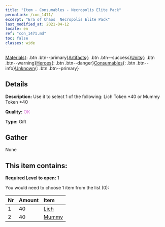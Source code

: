 ```yaml
---
title: "Item - Consumables - Necropolis Elite Pack"
permalink: /con_1471/
excerpt: "Era of Chaos  Necropolis Elite Pack"
last_modified_at: 2021-04-12
locale: en
ref: "con_1471.md"
toc: false
classes: wide
---
```

 [Materials](/){: .btn .btn--primary}[Artifacts](/Artifacts/){: .btn .btn--success}[Units](/Units/){: .btn .btn--warning}[Heroes](/Heroes/){: .btn .btn--danger}[Consumables](/Consumables/){: .btn .btn--info}[Unknown](/Unknown/){: .btn .btn--primary}

## Details
 **Description:** Use it to select 1 of the following: Lich Token *40 or Mummy Token *40

 **Quality:** <span style="color: #DA70D6">OK</span>

 **Type:** Gift

## Gather

  None

## This item contains:

 **Required Level to open:** 1

 You would need to choose 1 item from the list (0):

  | Nr | Amount |     Item    |
  |:---|:-------|:------------|
  | 1 | 40 | [Lich](/Items/unt_212/) | 
  | 2 | 40 | [Mummy](/Items/unt_215/) | 
